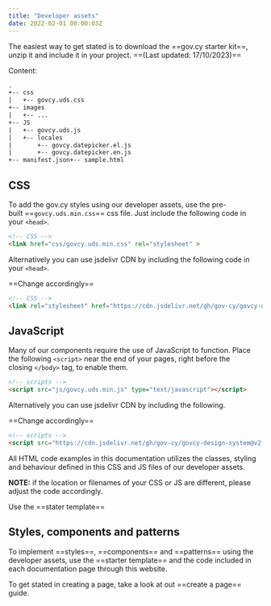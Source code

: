 ```yaml
---
title: "Developer assets"
date: 2022-02-01 00:00:03Z
--- 
```

The easiest way to get stated is to download the ==gov.cy starter kit==, unzip it and include it in your project. ==(Last updated: 17/10/2023)==

Content:
```html
.
+-- css
|   +-- govcy.uds.css
+-- images
|   +-- ...
+-- JS
|   +-- govcy.uds.js
|   +-- locales
|       +-- govcy.datepicker.el.js
|       +-- govcy.datepicker.en.js
+-- manifest.json+-- sample.html
```

## CSS
To add the gov.cy styles using our developer assets, use the pre-built ==`govcy.uds.min.css`== css file. Just include the following code in your `<head>`.

```html
<!-- CSS -->
<link href="css/govcy.uds.min.css" rel="stylesheet" >
```

Alternatively you can use jsdelivr CDN by including the following code in your `<head>`.

==Change accordingly==
```html
<!-- CSS -->
<link rel="stylesheet" href="https://cdn.jsdelivr.net/gh/gov-cy/govcy-design-system@v2.1.1/dist/css/main.min.css" integrity="sha384-F+ky8v3AaxUWgO4Q36KXarGEFx5YNCparZr/q7m9S7yMVbvBdIJ9Bw0P9gFmw87r" crossorigin="anonymous">
```

## JavaScript
Many of our components require the use of JavaScript to function. Place the following `<script>` near the end of your pages, right before the closing `</body>` tag, to enable them.

```html
<!-- scripts -->
<script src="js/govcy.uds.min.js" type="text/javascript"></script>
```

Alternatively you can use jsdelivr CDN by including the following.

==Change accordingly==
```html
<!-- scripts -->
<script src="https://cdn.jsdelivr.net/gh/gov-cy/govcy-design-system@v2.1.1/dist/js/app.min.js" integrity="sha384-xv0o+su1i+C0o4fYwrsX+q0dhbhj/IsZscMn7qvrt49Wboy+TIWT0GlfyiW39aH/" crossorigin="anonymous"></script>
```

All HTML code examples in this documentation utilizes the classes, styling and behaviour defined in this CSS and JS files of our developer assets.

**NOTE:** if the location or filenames of your CSS or JS are different, please adjust the code accordingly.

Use the ==stater template==
## Styles, components and patterns 
To implement ==styles==, ==components== and ==patterns== using the developer assets, use the ==starter template== and the code included in each documentation page through this website.

To get stated in creating a page, take a look at out ==create a page== guide. 